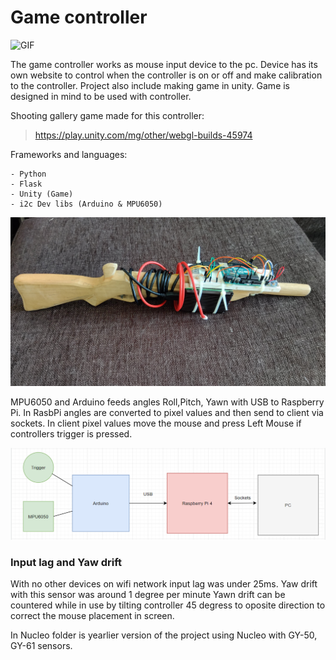 # Game controller

![GIF](./DOCS/Controller.gif)

The game controller works as mouse
input device to the pc. Device has
its own website to control when
the controller is on or off and make
calibration to the controller. Project
also include making game in unity.
Game is designed in mind to be
used with controller.

Shooting gallery game made for this controller:
>https://play.unity.com/mg/other/webgl-builds-45974

Frameworks and languages:
```
- Python
- Flask
- Unity (Game)
- i2c Dev libs (Arduino & MPU6050)
```


![Controller](./DOCS/Controller.jpg)



MPU6050 and Arduino feeds angles Roll,Pitch, Yawn with USB to Raspberry Pi. In RasbPi angles are converted to pixel values and then send to client via sockets. In client pixel values move the mouse and press Left Mouse if controllers trigger is pressed. 

![Simplyfyed diagram](./DOCS/Diagram1.png)




### Input lag and Yaw drift

With no other devices on wifi network input lag was under 25ms. 
Yaw drift with this sensor was around 1 degree per minute
Yawn drift can be countered while in use by tilting controller 45 degress to oposite direction to correct the mouse placement in screen.



In Nucleo folder is yearlier version of the project using Nucleo with GY-50, GY-61 sensors. 